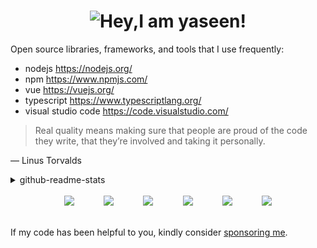 <h1 align="center">
 <picture>
  <source media="(prefers-color-scheme: dark)" srcset="https://readme-typing-svg.demolab.com?font=Fira+Code&weight=600&size=30&pause=1000&color=FFFFFF&vCenter=true&random=false&width=435&height=31&lines=Hey%2CI+am+yaxing!%F0%9F%91%8B">
  <source media="(prefers-color-scheme: light)" srcset="https://readme-typing-svg.demolab.com?font=Fira+Code&weight=600&size=30&pause=1000&color=666666&vCenter=true&random=false&width=435&height=31&lines=Hey%2CI+am+yaxing!%F0%9F%91%8B">
  <img alt="Hey,I am yaseen!" src="">
 </picture>
</h1>

<div>
  <p>Open source libraries, frameworks, and tools that I use frequently: </p>
  <ul>
    <li>nodejs <a href="https://nodejs.org/">https://nodejs.org/</a></li> 
    <li>npm <a href="https://www.npmjs.com/">https://www.npmjs.com/</a></li>
    <li>vue <a href="https://vuejs.org/">https://vuejs.org/</a></li>
    <li>typescript <a href="https://www.typescriptlang.org/">https://www.typescriptlang.org/</a></li>
    <li>visual studio code <a href="https://code.visualstudio.com/">https://code.visualstudio.com/</a></li>
  </ul>
</div>

> Real quality means making sure that people are proud of the code they write, that they’re involved and taking it personally.

— Linus Torvalds

<div>
 <details>
  <summary>github-readme-stats</summary>
  <br />
  <picture>
    <source media="(prefers-color-scheme: dark)" srcset="https://github-readme-stats.vercel.app/api?username=yaxingson&theme=dark">
    <source media="(prefers-color-scheme: light)" srcset="https://github-readme-stats.vercel.app/api?username=yaxingson">
    <img height="180" src="https://github-readme-stats.vercel.app/api?username=yaxingson&theme=tokyonight" width="45%" />
  </picture>
  <picture>
   <source media="(prefers-color-scheme: dark)" srcset="https://github-readme-streak-stats.herokuapp.com/?user=yaxingson&theme=dark">
   <source media="(prefers-color-scheme: light)" srcset="https://github-readme-streak-stats.herokuapp.com/?user=yaxingson">
   <img height="180" align="right" src="https://github-readme-streak-stats.herokuapp.com/?user=yaxingson" width="50%" /> 
  </picture>
 </details>
</div>

<br />

<div align="center">
  <img src="https://img.shields.io/badge/-instagram-white?style=social&logo=instagram&labelColor=tomato" />
   &nbsp; &nbsp; &nbsp;&nbsp; &nbsp; &nbsp;
  <img src="https://img.shields.io/badge/-gitee-white?style=social&logo=gitee&labelColor=gray" />
   &nbsp; &nbsp; &nbsp;&nbsp; &nbsp; &nbsp;
  <img src="https://img.shields.io/badge/-blog-lightgray?style=social&logo=About.me&labelColor=gray" />
  &nbsp; &nbsp; &nbsp;&nbsp; &nbsp; &nbsp;
  <img src="https://img.shields.io/badge/-稀土掘金-blue?style=social&logo=juejin&labelColor=gray" />
  &nbsp; &nbsp; &nbsp;&nbsp; &nbsp; &nbsp;
  <img src="https://img.shields.io/badge/-leetcode-orange?style=social&logo=leetcode&labelColor=gray" />
  &nbsp; &nbsp; &nbsp;&nbsp; &nbsp; &nbsp;
  <img src="https://img.shields.io/badge/-哔哩哔哩-blue?style=social&logo=bilibili&labelColor=gray" />
</div>

<br />

<p>If my code has been helpful to you, kindly consider <a href="">sponsoring me</a>. </p>
